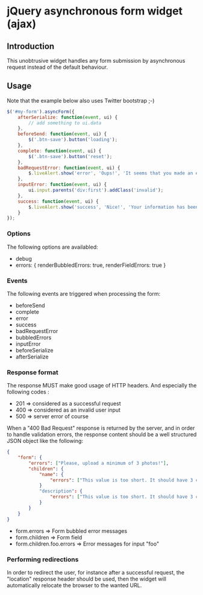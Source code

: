 # jQuery asynchronous form widget (ajax)

## Introduction

This unobtrusive widget handles any form submission by asynchronous request instead of the default behaviour.

## Usage

Note that the example below also uses Twitter bootstrap ;-)

```javascript
$('#my-form').asyncForm({
    afterSerialize: function(event, ui) {
        // add something to ui.data
    },
    beforeSend: function(event, ui) {
        $('.btn-save').button('loading');
    },
    complete: function(event, ui) {
        $('.btn-save').button('reset');
    },
    badRequestError: function(event, ui) {
        $.liveAlert.show('error', 'Oups!', 'It seems that you made an error... Please check your inputs!');
    },
    inputError: function(event, ui) {
        ui.input.parents('div:first').addClass('invalid');
    },
    success: function(event, ui) {
        $.liveAlert.show('success', 'Nice!', 'Your information has been saved.');
    }
});
```

### Options

The following options are availabled:

 - debug
 - errors: {
       renderBubbledErrors: true,
       renderFieldErrors: true
   }

### Events

The following events are triggered when processing the form:

 - beforeSend
 - complete
 - error
 - success
 - badRequestError
 - bubbledErrors
 - inputError
 - beforeSerialize
 - afterSerialize


### Response format

The response MUST make good usage of HTTP headers.
And especially the following codes :

 - 201 => considered as a successful request
 - 400 => considered as an invalid user input
 - 500 => server error of course

When a "400 Bad Request" response is returned by the server, and in order to handle validation errors, the response
content should be a well structured JSON object like the following:

```json
{
    "form": {
        "errors": ["Please, upload a minimum of 3 photos!"],
        "children": {
            "name": {
                "errors": ["This value is too short. It should have 3 characters or more"]
            }
            "description": {
                "errors": ["This value is too short. It should have 3 characters or more"]
            }
        }
    }
}
```

 - form.errors => Form bubbled error messages
 - form.children => Form field
 - form.children.foo.errors => Error messages for input "foo"


### Performing redirections

In order to redirect the user, for instance after a successful request, the "location" response header should be used,
then the widget will automatically relocate the browser to the wanted URL.

